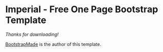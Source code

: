 # Imperial - Free One Page Bootstrap Template

*Thanks for downloading!*

[BootstrapMade](https://bootstrapmade.com/imperial-free-onepage-bootstrap-theme/) is the author of this template.

